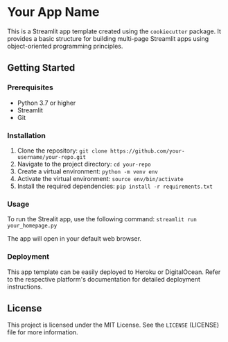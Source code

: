 # Your App Name

This is a Streamlit app template created using the `cookiecutter` package. It
provides a basic structure for building multi-page Streamlit apps using
object-oriented programming principles.

## Getting Started

### Prerequisites
- Python 3.7 or higher
- Streamlit
- Git

### Installation
1. Clone the repository:
`git clone https://github.com/your-username/your-repo.git`
2. Navigate to the project directory:
`cd your-repo`
3. Create a virtual environment:
`python -m venv env`
4. Activate the virtual environment:
`source env/bin/activate`
5. Install the required dependencies:
`pip install -r requirements.txt`

### Usage
To run the Strealit app, use the following command:
`streamlit run your_homepage.py`  

The app will open in your default web browser.

### Deployment
This app template can be easily deployed to Heroku or DigitalOcean. Refer to the
respective platform's documentation for detailed deployment instructions.

## License
This project is licensed under the MIT License. See the `LICENSE` (LICENSE) file
for more information.

